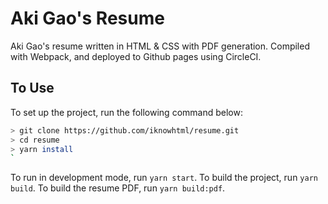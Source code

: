# Aki Gao's Resume
Aki Gao's resume written in HTML & CSS with PDF generation. Compiled with Webpack, and deployed to Github pages using CircleCI.

## To Use
To set up the project, run the following command below:
```bash
> git clone https://github.com/iknowhtml/resume.git
> cd resume
> yarn install
`
```
To run in development mode, run `yarn start`.
To build the project, run `yarn build`.
To build the resume PDF, run `yarn build:pdf`.
